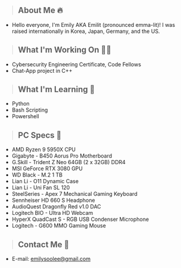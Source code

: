 

>## **About Me** 🔥 
- Hello everyone, I'm Emily AKA Emilit (pronounced emma-lit)! I was raised internationally in Korea, Japan, Germany, and the US. 

>## **What I'm Working On** 🧑‍💻
- Cybersecurity Engineering Certificate, Code Fellows 
- Chat-App project in C++ 

>## **What I'm Learning** 📖
- Python 
- Bash Scripting
- Powershell 

>## **PC Specs** 💖
- AMD Ryzen 9 5950X CPU
- Gigabyte - B450 Aorus Pro Motherboard
- G.Skill - Trident Z Neo 64GB (2 x 32GB) DDR4
- MSI GeForce RTX 3080 GPU
- WD Black - M.2 1 TB
- Lian Li - O11 Dynamic Case 
- Lian Li - Uni Fan SL 120
- SteelSeries - Apex 7 Mechanical Gaming Keyboard
- Sennheiser HD 660 S Headphone
- AudioQuest Dragonfly Red v1.0 DAC
- Logitech BIO - Ultra HD Webcam 
- HyperX QuadCast S - RGB USB Condenser Microphone 
- Logitech - G600 MMO Gaming Mouse 

>## **Contact Me** 📧 
- E-mail: emilysoolee@gmail.com



